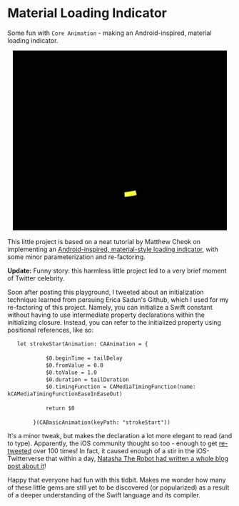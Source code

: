 # Material Loading Indicator

Some fun with `Core Animation` - making an Android-inspired, material loading indicator.

<p align="center">
<img src="Indicator.gif"</img>
</p>

This little project is based on a neat tutorial by Matthew Cheok on implementing an [Android-inspired, material-style loading indicator](http://blog.matthewcheok.com/design-teardown-spinning-indicator/), with some minor parameterization and re-factoring.

**Update:** Funny story: this harmless little project led to a very brief moment of Twitter celebrity. 

Soon after posting this playground, I tweeted about an initialization technique learned from persuing Erica Sadun's Github, which I used for my re-factoring of this project. Namely, you can initialize a Swift constant without having to use intermediate property declarations within the initializing closure. Instead, you can refer to the initialized property using positional references, like so:

```
   let strokeStartAnimation: CAAnimation = {
            
            $0.beginTime = tailDelay
            $0.fromValue = 0.0
            $0.toValue = 1.0
            $0.duration = tailDuration
            $0.timingFunction = CAMediaTimingFunction(name: kCAMediaTimingFunctionEaseInEaseOut)
            
            return $0
            
        }(CABasicAnimation(keyPath: "strokeStart"))
```

It's a minor tweak, but makes the declaration a lot more elegant to read (and to type). Apparently, the iOS community thought so too - enough to get [re-tweeted](https://twitter.com/nick_skmbo/status/735109452827877377) over 100 times! In fact, it caused enough of a stir in the iOS-Twitterverse that within a day, [Natasha The Robot had written a whole blog post about it](https://www.natashatherobot.com/swift-configuring-a-constant-using-shorthand-argument-names/)!

Happy that everyone had fun with this tidbit. Makes me wonder how many of these little gems are still yet to be discovered (or popularized) as a result of a deeper understanding of the Swift language and its compiler.
